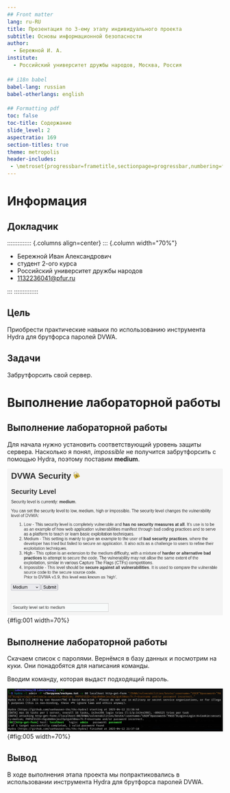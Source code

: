 ```yaml
---
## Front matter
lang: ru-RU
title: Презентация по 3-ему этапу индивидуального проекта
subtitle: Основы информационной безопасности
author:
  - Бережной И. А.
institute:
  - Российский университет дружбы народов, Москва, Россия

## i18n babel
babel-lang: russian
babel-otherlangs: english

## Formatting pdf
toc: false
toc-title: Содержание
slide_level: 2
aspectratio: 169
section-titles: true
theme: metropolis
header-includes:
 - \metroset{progressbar=frametitle,sectionpage=progressbar,numbering=fraction}
---
```


# Информация

## Докладчик

:::::::::::::: {.columns align=center}
::: {.column width="70%"}

  * Бережной Иван Александрович
  * студент 2-ого курса
  * Российский университет дружбы народов
  * [1132236041@pfur.ru](mailto:1132236041@pfur.ru)

:::
::::::::::::::

## Цель

Приобрести практические навыки по использованию инструмента Hydra для брутфорса паролей DVWA.

## Задачи

Забрутфорсить свой сервер.
	
# Выполнение лабораторной работы

## Выполнение лабораторной работы
Для начала нужно установить соответствующий уровень защиты сервера. Насколько я понял, *impossible* не получится забрутфорсить с помощью Hydra, поэтому поставим **medium**.

![Смена уровня безопасности](image/1.png){#fig:001 width=70%}

## Выполнение лабораторной работы
Скачаем список с паролями. Вернёмся в базу данных и посмотрим на куки. Они понадобятся для написания команды.

Вводим команду, которая выдаст подходящий пароль.

![Hydra](image/5.png){#fig:005 width=70%}

## Вывод

В ходе выполнения этапа проекта мы попрактиковались в использовании инструмента Hydra для брутфорса паролей DVWA.

